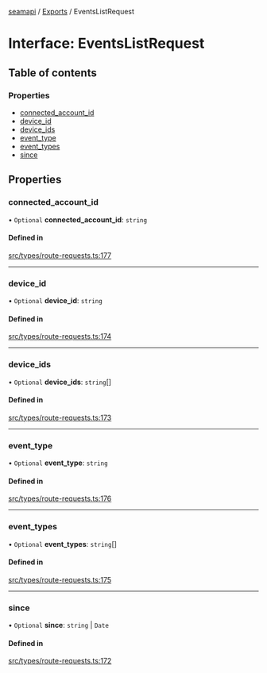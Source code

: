 [seamapi](../README.md) / [Exports](../modules.md) / EventsListRequest

# Interface: EventsListRequest

## Table of contents

### Properties

- [connected\_account\_id](EventsListRequest.md#connected_account_id)
- [device\_id](EventsListRequest.md#device_id)
- [device\_ids](EventsListRequest.md#device_ids)
- [event\_type](EventsListRequest.md#event_type)
- [event\_types](EventsListRequest.md#event_types)
- [since](EventsListRequest.md#since)

## Properties

### connected\_account\_id

• `Optional` **connected\_account\_id**: `string`

#### Defined in

[src/types/route-requests.ts:177](https://github.com/seamapi/javascript/blob/main/src/types/route-requests.ts#L177)

___

### device\_id

• `Optional` **device\_id**: `string`

#### Defined in

[src/types/route-requests.ts:174](https://github.com/seamapi/javascript/blob/main/src/types/route-requests.ts#L174)

___

### device\_ids

• `Optional` **device\_ids**: `string`[]

#### Defined in

[src/types/route-requests.ts:173](https://github.com/seamapi/javascript/blob/main/src/types/route-requests.ts#L173)

___

### event\_type

• `Optional` **event\_type**: `string`

#### Defined in

[src/types/route-requests.ts:176](https://github.com/seamapi/javascript/blob/main/src/types/route-requests.ts#L176)

___

### event\_types

• `Optional` **event\_types**: `string`[]

#### Defined in

[src/types/route-requests.ts:175](https://github.com/seamapi/javascript/blob/main/src/types/route-requests.ts#L175)

___

### since

• `Optional` **since**: `string` \| `Date`

#### Defined in

[src/types/route-requests.ts:172](https://github.com/seamapi/javascript/blob/main/src/types/route-requests.ts#L172)
